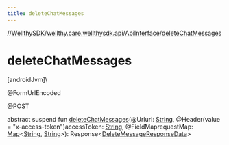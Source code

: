 ```yaml
---
title: deleteChatMessages
---
```

//[WellthySDK](../../../index.html)/[wellthy.care.wellthysdk.api](../index.html)/[ApiInterface](index.html)/[deleteChatMessages](delete-chat-messages.html)



# deleteChatMessages



[androidJvm]\




@FormUrlEncoded



@POST



abstract suspend fun [deleteChatMessages](delete-chat-messages.html)(@Urlurl: [String](https://kotlinlang.org/api/latest/jvm/stdlib/kotlin/-string/index.html), @Header(value = "x-access-token")accessToken: [String](https://kotlinlang.org/api/latest/jvm/stdlib/kotlin/-string/index.html), @FieldMaprequestMap: [Map](https://kotlinlang.org/api/latest/jvm/stdlib/kotlin.collections/-map/index.html)&lt;[String](https://kotlinlang.org/api/latest/jvm/stdlib/kotlin/-string/index.html), [String](https://kotlinlang.org/api/latest/jvm/stdlib/kotlin/-string/index.html)&gt;): Response&lt;[DeleteMessageResponseData](../../wellthy.care.wellthysdk.data.chat/-delete-message-response-data/index.html)&gt;




